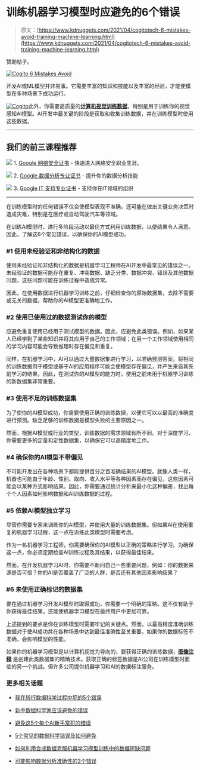# 训练机器学习模型时应避免的6个错误

> 原文：[https://www.kdnuggets.com/2021/04/cogitotech-6-mistakes-avoid-training-machine-learning.html](https://www.kdnuggets.com/2021/04/cogitotech-6-mistakes-avoid-training-machine-learning.html)

赞助帖子。

[![Cogito 6 Mistakes Avoid](../Images/a46831513cd8084c0279f945bc0533f5.png)](https://bit.ly/31ScAYv)

开发AI或ML模型并非易事。它需要丰富的知识和技能以及丰富的经验，才能使模型在多种场景下成功运行。

[![Cogito](../Images/016d46e61c46b374e080ffbc7b6a861a.png)](https://www.cogitotech.com/?utm_source=KDNuggets&utm_medium=Blog&utm_campaign=Social)此外，你需要高质量的[**计算机视觉训练数据**](https://bit.ly/31ScAYv)，特别是用于训练你的视觉感知AI模型。AI开发中最关键的阶段是获取和收集训练数据，并在训练模型时使用这些数据。

* * *

## 我们的前三课程推荐

![](../Images/0244c01ba9267c002ef39d4907e0b8fb.png) 1\. [Google 网络安全证书](https://www.kdnuggets.com/google-cybersecurity) - 快速进入网络安全职业生涯。

![](../Images/e225c49c3c91745821c8c0368bf04711.png) 2\. [Google 数据分析专业证书](https://www.kdnuggets.com/google-data-analytics) - 提升你的数据分析技能

![](../Images/0244c01ba9267c002ef39d4907e0b8fb.png) 3\. [Google IT 支持专业证书](https://www.kdnuggets.com/google-itsupport) - 支持你在IT领域的组织

* * *

在训练模型时的任何错误不仅会使模型表现不准确，还可能在做出关键业务决策时造成灾难，特别是在医疗或自动驾驶汽车等领域。

在训练AI模型时，进行多阶段活动以最佳方式利用训练数据，以便结果令人满意。因此，了解这6个常见错误，以确保你的AI模型成功。

### **#1 使用未经验证和非结构化的数据**

使用未经验证和非结构化的数据是机器学习工程师在AI开发中最常见的错误之一。未经验证的数据可能存在重复、冲突数据、缺乏分类、数据冲突、错误及其他数据问题，这些问题可能在训练过程中造成异常。

因此，在使用数据进行机器学习训练之前，仔细检查你的原始数据集，去除不需要或无关的数据，帮助你的AI模型更准确地工作。

### **#2 使用已使用过的数据测试你的模型**

应避免重复使用已经用于测试模型的数据。因此，应避免此类错误。例如，如果某人已经学到了某些知识并将其应用于自己的工作领域；在另一个工作领域使用相同的学习内容可能会导致推理时存在偏见和重复。

同样，在机器学习中，AI可以通过大量数据集进行学习，以准确预测答案。将相同的训练数据用于模型或基于AI的应用程序可能会使模型存在偏见，并产生来自其先前学习的结果。因此，在测试你的AI模型的能力时，使用之前未用于机器学习训练的新数据集非常重要。

### **#3 使用不足的训练数据集**

为了使你的AI模型成功，你需要使用正确的训练数据，以便它可以以最高的准确度进行预测。缺乏足够的训练数据是模型失败的主要原因之一。

然而，根据AI模型或行业的类型，训练数据的需求领域有所不同。对于深度学习，你需要更多的定量和定性数据集，以确保它可以高精度地工作。

### **#4 确保你的AI模型不带偏见**

不可能开发出在各种场景下都能提供百分之百准确结果的AI模型。就像人类一样，机器也可能由于年龄、性别、取向、收入水平等各种因素而存在偏见，这些因素可能会以某种方式影响结果。因此，你需要通过统计分析来最小化这种偏差，找出每个个人因素如何影响数据和AI训练数据的过程。

### **#5 依赖AI模型独立学习**

尽管你需要专家来训练你的AI模型，并使用大量的训练数据集。但如果AI在使用重复的机器学习过程，这一点在训练此类模型时需要考虑。

作为一名机器学习工程师，你需要确保你的AI模型以正确的策略进行学习。为确保这一点，你必须定期检查AI训练过程及其结果，以获得最佳结果。

然而，在开发机器学习AI时，你需要不断问自己一些重要问题，例如：你的数据来源是否可信？你的AI是否覆盖了广泛的人群，是否还有其他因素影响结果？

### **#6 未使用正确标记的数据集**

要在通过机器学习开发AI模型时取得成功，你需要一个明确的策略。这不仅有助于你获得最佳结果，还能使机器学习模型在最终用户中更加可靠。

上述提到的要点是你在训练模型时需要牢记的关键点。然而，以最高精度准确训练数据对于使AI成功并在各种场景中达到最佳准确性至关重要。如果你的数据标签不准确，会影响模型的性能。

如果你的机器学习模型是以计算机视觉为导向的，要获得正确的训练数据，[**图像注释**](https://www.cogitotech.com/services/image-annotation/?utm_source=KDNuggets&utm_medium=Blog&utm_campaign=KDBuggetsApril) 是创建此类数据集的精确技术。获取正确的标签数据是AI公司在训练模型时面临的另一个挑战。但许多公司提供机器学习和AI的数据标注服务。

### 更多相关话题

+   [我在转行数据科学过程中犯的5个错误](https://www.kdnuggets.com/2023/07/5-mistakes-made-switching-data-science-career.html)

+   [新手数据科学家应该避免的错误](https://www.kdnuggets.com/2022/06/mistakes-newbie-data-scientists-avoid.html)

+   [避免这5个每个AI新手常犯的错误](https://www.kdnuggets.com/avoid-these-5-common-mistakes-every-novice-in-ai-makes)

+   [5个常见的数据科学错误及如何避免](https://www.kdnuggets.com/5-common-data-science-mistakes-and-how-to-avoid-them)

+   [如何利用合成数据克服机器学习模型训练中的数据短缺问题](https://www.kdnuggets.com/2022/03/synthetic-data-overcome-data-shortages-machine-learning-model-training.html)

+   [可能影响数据分析准确性的3个错误](https://www.kdnuggets.com/2023/03/3-mistakes-could-affecting-accuracy-data-analytics.html)

